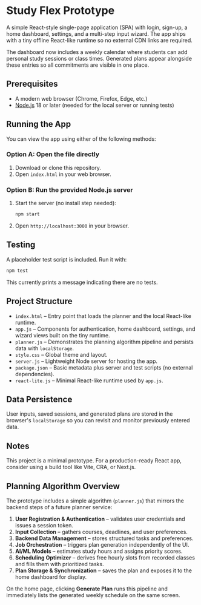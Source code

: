 # Study Flex Prototype

A simple React-style single-page application (SPA) with login, sign-up, a home dashboard, settings, and a multi-step input wizard. The app ships with a tiny offline React-like runtime so no external CDN links are required.

The dashboard now includes a weekly calendar where students can add personal study sessions or class times. Generated plans appear alongside these entries so all commitments are visible in one place.

## Prerequisites
- A modern web browser (Chrome, Firefox, Edge, etc.)
- [Node.js](https://nodejs.org/) 18 or later (needed for the local server or running tests)

## Running the App
You can view the app using either of the following methods:

### Option A: Open the file directly
1. Download or clone this repository.
2. Open `index.html` in your web browser.

### Option B: Run the provided Node.js server
1. Start the server (no install step needed):
   ```bash
   npm start
   ```
2. Open `http://localhost:3000` in your browser.

## Testing
A placeholder test script is included. Run it with:
```bash
npm test
```
This currently prints a message indicating there are no tests.

## Project Structure
- `index.html` – Entry point that loads the planner and the local React-like runtime.
- `app.js` – Components for authentication, home dashboard, settings, and wizard views built on the tiny runtime.
- `planner.js` – Demonstrates the planning algorithm pipeline and persists data with `localStorage`.
- `style.css` – Global theme and layout.
- `server.js` – Lightweight Node server for hosting the app.
- `package.json` – Basic metadata plus server and test scripts (no external dependencies).
- `react-lite.js` – Minimal React-like runtime used by `app.js`.

## Data Persistence
User inputs, saved sessions, and generated plans are stored in the browser's `localStorage` so you can revisit and monitor previously entered data.

## Notes
This project is a minimal prototype. For a production-ready React app, consider using a build tool like Vite, CRA, or Next.js.

## Planning Algorithm Overview
The prototype includes a simple algorithm (`planner.js`) that mirrors the backend steps of a future planner service:

1. **User Registration & Authentication** – validates user credentials and issues a session token.
2. **Input Collection** – gathers courses, deadlines, and user preferences.
3. **Backend Data Management** – stores structured tasks and preferences.
4. **Job Orchestration** – triggers plan generation independently of the UI.
5. **AI/ML Models** – estimates study hours and assigns priority scores.
6. **Scheduling Optimizer** – derives free hourly slots from recorded classes and fills them with prioritized tasks.
7. **Plan Storage & Synchronization** – saves the plan and exposes it to the home dashboard for display.

On the home page, clicking **Generate Plan** runs this pipeline and immediately lists the generated weekly schedule on the same screen.
